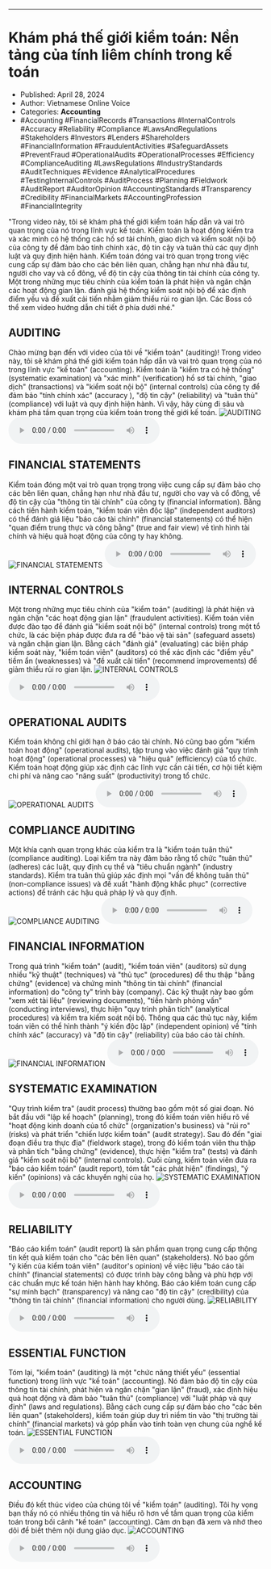 
---

# Khám phá thế giới kiểm toán: Nền tảng của tính liêm chính trong kế toán

- Published: April 28, 2024
- Author: Vietnamese Online Voice
- Categories: **Accounting**
- #Accounting #FinancialRecords #Transactions #InternalControls #Accuracy #Reliability #Compliance #LawsAndRegulations #Stakeholders #Investors #Lenders #Shareholders #FinancialInformation #FraudulentActivities #SafeguardAssets #PreventFraud #OperationalAudits #OperationalProcesses #Efficiency #ComplianceAuditing #LawsRegulations #IndustryStandards #AuditTechniques #Evidence #AnalyticalProcedures #TestingInternalControls #AuditProcess #Planning #Fieldwork #AuditReport #AuditorOpinion #AccountingStandards #Transparency #Credibility #FinancialMarkets #AccountingProfession #FinancialIntegrity

"Trong video này, tôi sẽ khám phá thế giới kiểm toán hấp dẫn và vai trò quan trọng của nó trong lĩnh vực kế toán. Kiểm toán là hoạt động kiểm tra và xác minh có hệ thống các hồ sơ tài chính, giao dịch và kiểm soát nội bộ của công ty để đảm bảo tính chính xác, độ tin cậy và tuân thủ các quy định luật và quy định hiện hành. Kiểm toán đóng vai trò quan trọng trong việc cung cấp sự đảm bảo cho các bên liên quan, chẳng hạn như nhà đầu tư, người cho vay và cổ đông, về độ tin cậy của thông tin tài chính của công ty. Một trong những mục tiêu chính của kiểm toán là phát hiện và ngăn chặn các hoạt động gian lận. đánh giá hệ thống kiểm soát nội bộ để xác định điểm yếu và đề xuất cải tiến nhằm giảm thiểu rủi ro gian lận. Các Boss có thể xem video hướng dẫn chi tiết ở phía dưới nhé."


## AUDITING

Chào mừng bạn đến với video của tôi về "kiểm toán" (auditing)! Trong video này, tôi sẽ khám phá thế giới kiểm toán hấp dẫn và vai trò quan trọng của nó trong lĩnh vực "kế toán" (accounting). Kiểm toán là "kiểm tra có hệ thống" (systematic examination) và "xác minh" (verification) hồ sơ tài chính, "giao dịch" (transactions) và "kiểm soát nội bộ" (internal controls) của công ty để đảm bảo "tính chính xác" (accuracy ), "độ tin cậy" (reliability) và "tuân thủ" (compliance) với luật và quy định hiện hành. Vì vậy, hãy cùng đi sâu và khám phá tầm quan trọng của kiểm toán trong thế giới kế toán.
![AUDITING](https://http-archiver-apis-production-80.schnworks.com/storage/images/transitions/2024-04-28/transition-22754712268-Montserrat-SemiBold-9C27B0.jpg)
<audio controls>
    <source src="https://http-archiver-apis-production-80.schnworks.com/storage/storage/audio/file-9704229181.mp3" type="audio/mpeg">
</audio>



## FINANCIAL STATEMENTS

Kiểm toán đóng một vai trò quan trọng trong việc cung cấp sự đảm bảo cho các bên liên quan, chẳng hạn như nhà đầu tư, người cho vay và cổ đông, về độ tin cậy của "thông tin tài chính" của công ty (financial information). Bằng cách tiến hành kiểm toán, "kiểm toán viên độc lập" (independent auditors) có thể đánh giá liệu "báo cáo tài chính" (financial statements) có thể hiện "quan điểm trung thực và công bằng" (true and fair view) về tình hình tài chính và hiệu quả hoạt động của công ty hay không.
![FINANCIAL STATEMENTS](https://http-archiver-apis-production-80.schnworks.com/storage/images/transitions/2024-04-28/transition-45623116307-Montserrat-Thin-4A148C.jpg)
<audio controls>
    <source src="https://http-archiver-apis-production-80.schnworks.com/storage/storage/audio/file-2144953208.mp3" type="audio/mpeg">
</audio>



## INTERNAL CONTROLS

Một trong những mục tiêu chính của "kiểm toán" (auditing) là phát hiện và ngăn chặn "các hoạt động gian lận" (fraudulent activities). Kiểm toán viên được đào tạo để đánh giá "kiểm soát nội bộ" (internal controls) trong một tổ chức, là các biện pháp được đưa ra để "bảo vệ tài sản" (safeguard assets) và ngăn chặn gian lận. Bằng cách "đánh giá" (evaluating) các biện pháp kiểm soát này, "kiểm toán viên" (auditors) có thể xác định các "điểm yếu" tiềm ẩn (weaknesses) và "đề xuất cải tiến" (recommend improvements) để giảm thiểu rủi ro gian lận.
![INTERNAL CONTROLS](https://http-archiver-apis-production-80.schnworks.com/storage/images/transitions/2024-04-28/transition--41173190044-Montserrat-Bold-7B1FA2.jpg)
<audio controls>
    <source src="https://http-archiver-apis-production-80.schnworks.com/storage/storage/audio/file-25533273516.mp3" type="audio/mpeg">
</audio>



## OPERATIONAL AUDITS

Kiểm toán không chỉ giới hạn ở báo cáo tài chính. Nó cũng bao gồm "kiểm toán hoạt động" (operational audits), tập trung vào việc đánh giá "quy trình hoạt động" (operational processes) và "hiệu quả" (efficiency) của tổ chức. Kiểm toán hoạt động giúp xác định các lĩnh vực cần cải tiến, cơ hội tiết kiệm chi phí và nâng cao "năng suất" (productivity) trong tổ chức.
![OPERATIONAL AUDITS](https://http-archiver-apis-production-80.schnworks.com/storage/images/transitions/2024-04-28/transition--2547381426-Montserrat-Medium-303F9F.jpg)
<audio controls>
    <source src="https://http-archiver-apis-production-80.schnworks.com/storage/storage/audio/file-1041048234.mp3" type="audio/mpeg">
</audio>



## COMPLIANCE AUDITING

Một khía cạnh quan trọng khác của kiểm tra là "kiểm toán tuân thủ" (compliance auditing). Loại kiểm tra này đảm bảo rằng tổ chức "tuân thủ" (adheres) các luật, quy định cụ thể và "tiêu chuẩn ngành" (industry standards). Kiểm tra tuân thủ giúp xác định mọi "vấn đề không tuân thủ" (non-compliance issues) và đề xuất "hành động khắc phục" (corrective actions) để tránh các hậu quả pháp lý và quy định.
![COMPLIANCE AUDITING](https://http-archiver-apis-production-80.schnworks.com/storage/images/transitions/2024-04-28/transition-22327521528-Montserrat-Thin-004895.jpg)
<audio controls>
    <source src="https://http-archiver-apis-production-80.schnworks.com/storage/storage/audio/file-5077905356.mp3" type="audio/mpeg">
</audio>



## FINANCIAL INFORMATION

Trong quá trình "kiểm toán" (audit), "kiểm toán viên" (auditors) sử dụng nhiều "kỹ thuật" (techniques) và "thủ tục" (procedures) để thu thập "bằng chứng" (evidence) và chứng minh "thông tin tài chính" (financial information) do "công ty" trình bày (company). Các kỹ thuật này bao gồm "xem xét tài liệu" (reviewing documents), "tiến hành phỏng vấn" (conducting interviews), thực hiện "quy trình phân tích" (analytical procedures) và kiểm tra kiểm soát nội bộ. Thông qua các thủ tục này, kiểm toán viên có thể hình thành "ý kiến ​​độc lập" (independent opinion) về "tính chính xác" (accuracy) và "độ tin cậy" (reliability) của báo cáo tài chính.
![FINANCIAL INFORMATION](https://http-archiver-apis-production-80.schnworks.com/storage/images/transitions/2024-04-28/transition-21128077960-Montserrat-ExtraBold-004895.jpg)
<audio controls>
    <source src="https://http-archiver-apis-production-80.schnworks.com/storage/storage/audio/file-45326211386.mp3" type="audio/mpeg">
</audio>



## SYSTEMATIC EXAMINATION

"Quy trình kiểm tra" (audit process) thường bao gồm một số giai đoạn. Nó bắt đầu với "lập kế hoạch" (planning), trong đó kiểm toán viên hiểu rõ về "hoạt động kinh doanh của tổ chức" (organization's business) và "rủi ro" (risks) và phát triển "chiến lược kiểm toán" (audit strategy). Sau đó đến "giai đoạn điều tra thực địa" (fieldwork stage), trong đó kiểm toán viên thu thập và phân tích "bằng chứng" (evidence), thực hiện "kiểm tra" (tests) và đánh giá "kiểm soát nội bộ" (internal controls). Cuối cùng, kiểm toán viên đưa ra "báo cáo kiểm toán" (audit report), tóm tắt "các phát hiện" (findings), "ý kiến" (opinions) và các khuyến nghị của họ.
![SYSTEMATIC EXAMINATION](https://http-archiver-apis-production-80.schnworks.com/storage/images/transitions/2024-04-28/transition--4284338492-Montserrat-SemiBold-004895.jpg)
<audio controls>
    <source src="https://http-archiver-apis-production-80.schnworks.com/storage/storage/audio/file-11682127457.mp3" type="audio/mpeg">
</audio>



## RELIABILITY

"Báo cáo kiểm toán" (audit report) là sản phẩm quan trọng cung cấp thông tin kết quả kiểm toán cho "các bên liên quan" (stakeholders). Nó bao gồm "ý kiến ​​của kiểm toán viên" (auditor's opinion) về việc liệu "báo cáo tài chính" (financial statements) có được trình bày công bằng và phù hợp với các chuẩn mực kế toán hiện hành hay không. Báo cáo kiểm toán cung cấp "sự minh bạch" (transparency) và nâng cao "độ tin cậy" (credibility) của "thông tin tài chính" (financial information) cho người dùng.
![RELIABILITY](https://http-archiver-apis-production-80.schnworks.com/storage/images/transitions/2024-04-28/transition-8528706237-Montserrat-SemiBold-9C27B0.jpg)
<audio controls>
    <source src="https://http-archiver-apis-production-80.schnworks.com/storage/storage/audio/file-9932605149.mp3" type="audio/mpeg">
</audio>



## ESSENTIAL FUNCTION

Tóm lại, "kiểm toán" (auditing) là một "chức năng thiết yếu" (essential function) trong lĩnh vực "kế toán" (accounting). Nó đảm bảo độ tin cậy của thông tin tài chính, phát hiện và ngăn chặn "gian lận" (fraud), xác định hiệu quả hoạt động và đảm bảo "tuân thủ" (compliance) với "luật pháp và quy định" (laws and regulations). Bằng cách cung cấp sự đảm bảo cho "các bên liên quan" (stakeholders), kiểm toán giúp duy trì niềm tin vào "thị trường tài chính" (financial markets) và góp phần vào tính toàn vẹn chung của nghề kế toán.
![ESSENTIAL FUNCTION](https://http-archiver-apis-production-80.schnworks.com/storage/images/transitions/2024-04-28/transition-6404174912-Montserrat-Thin-880E4F.jpg)
<audio controls>
    <source src="https://http-archiver-apis-production-80.schnworks.com/storage/storage/audio/file-9289935451.mp3" type="audio/mpeg">
</audio>



## ACCOUNTING

Điều đó kết thúc video của chúng tôi về "kiểm toán" (auditing). Tôi hy vọng bạn thấy nó có nhiều thông tin và hiểu rõ hơn về tầm quan trọng của kiểm toán trong bối cảnh "kế toán" (accounting). Cảm ơn bạn đã xem và nhớ theo dõi để biết thêm nội dung giáo dục.
![ACCOUNTING](https://http-archiver-apis-production-80.schnworks.com/storage/images/transitions/2024-04-28/transition--28452664196-Montserrat-Medium-7B1FA2.jpg)
<audio controls>
    <source src="https://http-archiver-apis-production-80.schnworks.com/storage/storage/audio/file-7376539185.mp3" type="audio/mpeg">
</audio>

